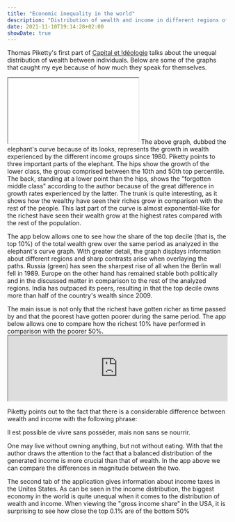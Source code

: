 ```yaml
---
title: "Economic inequality in the world"
description: "Distribution of wealth and income in different regions of the planet"
date: 2021-11-10T19:14:28+02:00
showDate: true
---
```

Thomas Piketty's first part of [Capital et Idéologie](/reads "Check out what I'm currently reading") talks about the unequal distribution of wealth between individuals. Below are some of the graphs that caught my eye because of how much they speak for themselves. 

<script type="text/javascript">
  function iframeLoaded() {
      var iFrameID = document.getElementById('custom_resize');
      if(iFrameID) {
            iFrameID.height = "";
            iFrameID.height = iFrameID.contentWindow.document.body.scrollHeight + "px";
            window.frames[0].document.body.style.backgroundColor=window.getComputedStyle( document.body ,null).getPropertyValue('background-color')
      }   
  }
</script>

<p>
<iframe src="/elephant.html" scrolling=no id="custom_resize" onload="iframeLoaded()" allowTransparency="true" class="iframe-left"></iframe>
The above graph, dubbed the elephant's curve because of its looks, represents the growth in wealth experienced by the different income groups since 1980. Piketty points to three important parts of the elephant. The hips show the growth of the lower class, the group comprised between the 10th and 50th top percentile. The back, standing at a lower point than the hips, shows the "forgotten middle class" according to the author because of the great difference in growth rates experienced by the latter. The trunk is quite interesting, as it shows how the wealthy have seen their riches grow in comparison with the rest of the people. This last part of the curve is almost exponential-like for the richest have seen their wealth grow at the highest rates compared with the rest of the population.
</p>

<p>The app below allows one to see how the share of the top decile (that is, the top 10%) of the total wealth grew over the same period as analyzed in the elephant's curve graph. With greater detail, the graph displays information about different regions and sharp contrasts arise when overlaying the paths. Russia (green) has seen the sharpest rise of all when the Berlin wall fell in 1989. Europe on the other hand has remained stable both politically and in the discussed matter in comparison to the rest of the analyzed regions. India has outpaced its peers, resulting in that the top decile owns more than half of the country's wealth since 2009.
</p>

<p>
The main issue is not only that the richest have gotten richer as time passed by and that the poorest have gotten poorer during the same period. The app below allows one to compare how the richest 10% have performed in comparison with the poorer 50%.
<iframe src="https://silvestred.shinyapps.io/inequality/" scrolling=no allowTransparency="true" class="iframe-inequality-app" style="width:100%"></iframe></p>

Piketty points out to the fact that there is a considerable difference between wealth and income with the following phrase:

<div class="quote">
Il est possible de vivre sans posséder, mais non sans se nourrir.
</div>

<p>One may live without owning anything, but not without eating. With that the author draws the attention to the fact that a balanced distribution of the generated income is more crucial than that of wealth. In the app above we can compare the differences in magnitude between the two. 
</p>

<p>The second tab of the application gives information about income taxes in the Unites States. As can be seen in the income distribution, the biggest economy in the world is quite unequal when it comes to the distribution of wealth and income. When viewing the "gross income share" in the USA, it is surprising to see how close the top 0.1% are of the bottom 50%</p>